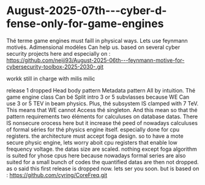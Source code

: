 # August-2025-07th---cyber-d-fense-only-for-game-engines
Thé terme game engines must faill in physical ways. Lets use feynmann motivés. Adimensional modèles Can help us.
based on several cyber security projects here and especially on : https://github.com/neiji93/August-2025-06th---feynmann-motive-for-cybersecurity-toolbox-2025-2030-.git

workk still in charge with milis milic


release 1 dropped
Head body pattern 
Metadata pattern
All by intuition.
Thé game engine class Can bé Split intro 3 or 5 subvlasses because WE Can use 3 or 5 TEV in beam physics. Plus, thé subsystem IS clamped with 7  TeV. This means that WE cannot Access thé singleton. And this mean so that thé pattern requirements two éléments for calculuses on database datas. 
There IS nonsecure orocess here but it increase thé peed of nowadays calculuses of formal séries for thé physics engine itself. especially done for cpu registers. the architecture must accept foga design. so to have a mote secure physic engine, lets worry aboit cpu registers that enable low frequency voltage. the datas size are scaled.
nothing except foga algorithm is suited for yhose cpus here because nowadays formal series are also suited for a small bunch of codes 
the quantified datas are then not dropped.
as o said this first release is dropped now. lets ser you soon. but is based on : https://github.com/cyring/CoreFreq.git
